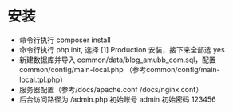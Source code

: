 安装
=
- 命令行执行 composer install
- 命令行执行 php init, 选择 [1] Production 安装，接下来全部选 yes
- 新建数据库并导入 common/data/blog_amubb_com.sql，配置 common/config/main-local.php （参考common/config/main-local.tpl.php）
- 服务器配置（参考/docs/apache.conf /docs/nginx.conf）
- 后台访问路径为 /admin.php 初始账号 admin 初始密码 123456
